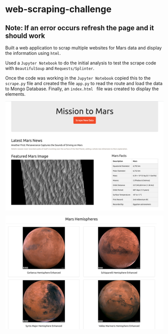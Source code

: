 # web-scraping-challenge

## **Note: If an error occurs refresh the page and it should work**

Built a web application to scrap multiple websites for Mars data and display the information using `html`.

Used a `Jupyter Notebook` to do the initial analysis to test the scrape code with `BeautifulSoup` and `Requests/Splinter`.

Once the code was working in the `Jupyter Notebook` copied this to the `scrape.py` file and created the file `app.py` to read the route and load the data to Mongo Database. Finally, an `index.html ` file was created to display the elements.

![App screenshot](Mission_to_Mars/images/app_screenshot.png)

![Mars Hemispheres](Mission_to_Mars/images/hemispheres.png)